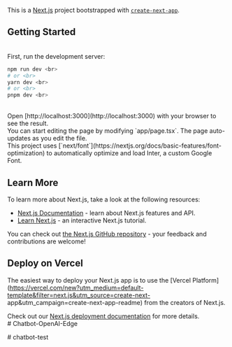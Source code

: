 
This is a [Next.js](https://nextjs.org/) project bootstrapped with [`create-next-app`](https://github.com/vercel/next.js/tree/canary/packages/create-next-app).
<br>
## Getting Started
<br>
First, run the development server:
<br>

```bash 
npm run dev <br>
# or <br>
yarn dev <br>
# or <br>
pnpm dev <br>
``` 
<br>
Open [http://localhost:3000](http://localhost:3000) with your browser to see the result.
<br>
You can start editing the page by modifying `app/page.tsx`. The page auto-updates as you edit the file.
<br>
This project uses [`next/font`](https://nextjs.org/docs/basic-features/font-optimization) to automatically optimize and load Inter, a custom Google Font. <br>

## Learn More <br>

To learn more about Next.js, take a look at the following resources: <br>

- [Next.js Documentation](https://nextjs.org/docs) - learn about Next.js features and API. <br>
- [Learn Next.js](https://nextjs.org/learn) - an interactive Next.js tutorial. <br>

You can check out [the Next.js GitHub repository](https://github.com/vercel/next.js/) - your feedback and contributions are welcome! <br>

## Deploy on Vercel <br>

The easiest way to deploy your Next.js app is to use the [Vercel Platform](https://vercel.com/new?utm_medium=default-template&filter=next.js&utm_source=create-next- <br> app&utm_campaign=create-next-app-readme) from the creators of Next.js.<br>

Check out our [Next.js deployment documentation](https://nextjs.org/docs/deployment) for more details.<br>
#   C h a t b o t - O p e n A I - E d g e <br>
 

 
#   c h a t b o t - t e s t  
 